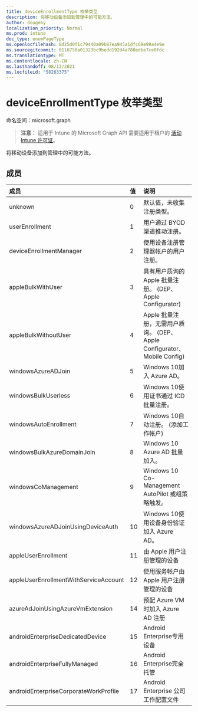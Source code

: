 ```yaml
---
title: deviceEnrollmentType 枚举类型
description: 将移动设备添加到管理中的可能方法。
author: dougeby
localization_priority: Normal
ms.prod: intune
doc_type: enumPageType
ms.openlocfilehash: 8d25d0f1c79440a09b87ea945a1dfc69e99a4e9e
ms.sourcegitcommit: 0116750a01323bc9bedd192d4a780edbe7ce0fdc
ms.translationtype: MT
ms.contentlocale: zh-CN
ms.lasthandoff: 08/13/2021
ms.locfileid: "58263375"
---
```

# <a name="deviceenrollmenttype-enum-type"></a>deviceEnrollmentType 枚举类型

命名空间：microsoft.graph

> **注意：** 适用于 Intune 的 Microsoft Graph API 需要适用于租户的 [活动 Intune 许可证](https://go.microsoft.com/fwlink/?linkid=839381)。

将移动设备添加到管理中的可能方法。

## <a name="members"></a>成员
|成员|值|说明|
|:---|:---|:---|
|unknown|0|默认值，未收集注册类型。|
|userEnrollment|1 |用户通过 BYOD 渠道推动注册。|
|deviceEnrollmentManager|2 |使用设备注册管理器帐户的用户注册。|
|appleBulkWithUser|3 |具有用户质询的 Apple 批量注册。  (DEP、Apple Configurator) |
|appleBulkWithoutUser|4 |Apple 批量注册，无需用户质询。  (DEP、Apple Configurator、Mobile Config) |
|windowsAzureADJoin|5 |Windows 10加入 Azure AD。|
|windowsBulkUserless|6 |Windows 10使用证书通过 ICD 批量注册。|
|windowsAutoEnrollment|7 |Windows 10自动注册。  (添加工作帐户) |
|windowsBulkAzureDomainJoin|8 |Windows 10 Azure AD 批量加入。|
|windowsCoManagement|9 |Windows 10 Co-Management AutoPilot 或组策略触发。|
|windowsAzureADJoinUsingDeviceAuth|10 |Windows 10使用设备身份验证加入 Azure AD。|
|appleUserEnrollment|11 |由 Apple 用户注册管理的设备|
|appleUserEnrollmentWithServiceAccount|12 |使用服务帐户由 Apple 用户注册管理的设备|
|azureAdJoinUsingAzureVmExtension|14 |预配 Azure VM 时加入 Azure AD 注册|
|androidEnterpriseDedicatedDevice|15 |Android Enterprise专用设备|
|androidEnterpriseFullyManaged|16 |Android Enterprise完全托管|
|androidEnterpriseCorporateWorkProfile|17 |Android Enterprise 公司工作配置文件|





